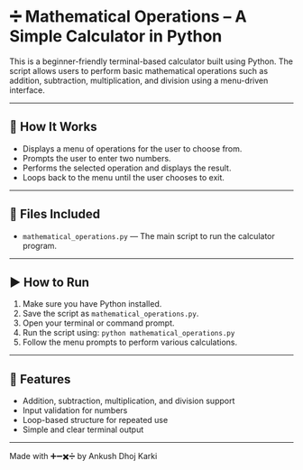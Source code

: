 # ➗ Mathematical Operations – A Simple Calculator in Python

This is a beginner-friendly terminal-based calculator built using Python. The script allows users to perform basic mathematical operations such as addition, subtraction, multiplication, and division using a menu-driven interface.

---

## 📌 How It Works

- Displays a menu of operations for the user to choose from.
- Prompts the user to enter two numbers.
- Performs the selected operation and displays the result.
- Loops back to the menu until the user chooses to exit.

---

## 📁 Files Included

- `mathematical_operations.py` — The main script to run the calculator program.

---

## ▶️ How to Run

1. Make sure you have Python installed.
2. Save the script as `mathematical_operations.py`.
3. Open your terminal or command prompt.
4. Run the script using:
`python mathematical_operations.py`
5. Follow the menu prompts to perform various calculations.

---

## 🧮 Features

- Addition, subtraction, multiplication, and division support
- Input validation for numbers
- Loop-based structure for repeated use
- Simple and clear terminal output

---

Made with ➕➖✖️➗ by Ankush Dhoj Karki


